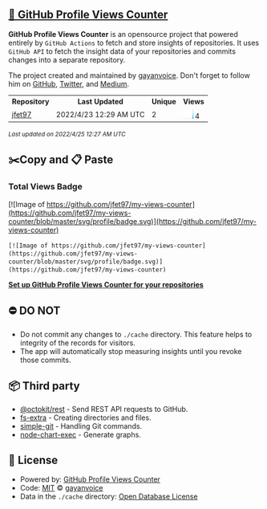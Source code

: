 ## [🚀 GitHub Profile Views Counter](https://github.com/gayanvoice/github-profile-views-counter)
**GitHub Profile Views Counter** is an opensource project that powered entirely by  `GitHub Actions` to fetch and store insights of repositories.
It uses `GitHub API` to fetch the insight data of your repositories and commits changes into a separate repository.

The project created and maintained by [gayanvoice](https://github.com/gayanvoice). Don't forget to follow him on [GitHub](https://github.com/gayanvoice), [Twitter](https://twitter.com/gayanvoice), and [Medium](https://gayanvoice.medium.com/).

<table>
	<tr>
		<th>
			Repository
		</th>
		<th>
			Last Updated
		</th>
		<th>
			Unique
		</th>
		<th>
			Views
		</th>
	</tr>
	<tr>
		<td>
			<a href="https://github.com/jfet97/my-views-counter/tree/master/readme/279336970/year.md">
				jfet97
			</a>
		</td>
		<td>
			2022/4/23 12:29 AM UTC
		</td>
		<td>
			2
		</td>
		<td>
			<img alt="Response time graph" src="https://github.com/jfet97/my-views-counter/raw/master/graph/279336970/small/year.png" height="20"> 4
		</td>
	</tr>
</table>

<small><i>Last updated on 2022/4/25 12:27 AM UTC</i></small>

## ✂️Copy and 📋 Paste
### Total Views Badge
[![Image of https://github.com/jfet97/my-views-counter](https://github.com/jfet97/my-views-counter/blob/master/svg/profile/badge.svg)](https://github.com/jfet97/my-views-counter)

```readme
[![Image of https://github.com/jfet97/my-views-counter](https://github.com/jfet97/my-views-counter/blob/master/svg/profile/badge.svg)](https://github.com/jfet97/my-views-counter)
```
[**Set up GitHub Profile Views Counter for your repositories**](https://github.com/gayanvoice/github-profile-views-counter)
## ⛔ DO NOT
- Do not commit any changes to `./cache` directory. This feature helps to integrity of the records for visitors.
- The app will automatically stop measuring insights until you revoke those commits.
## 📦 Third party

- [@octokit/rest](https://www.npmjs.com/package/@octokit/rest) - Send REST API requests to GitHub.
- [fs-extra](https://www.npmjs.com/package/fs-extra) - Creating directories and files.
- [simple-git](https://www.npmjs.com/package/simple-git) - Handling Git commands.
- [node-chart-exec](https://www.npmjs.com/package/node-chart-exec) - Generate graphs.
## 📄 License
- Powered by: [GitHub Profile Views Counter](https://github.com/gayanvoice/github-profile-views-counter)
- Code: [MIT](./LICENSE) © [gayanvoice](https://github.com/gayanvoice)
- Data in the `./cache` directory: [Open Database License](https://opendatacommons.org/licenses/odbl/1-0/)
